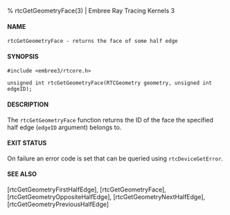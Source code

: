 % rtcGetGeometryFace(3) | Embree Ray Tracing Kernels 3

#### NAME

    rtcGetGeometryFace - returns the face of some half edge

#### SYNOPSIS

    #include <embree3/rtcore.h>

    unsigned int rtcGetGeometryFace(RTCGeometry geometry, unsigned int edgeID);

#### DESCRIPTION

The `rtcGetGeometryFace` function returns the ID of the face the
specified half edge (`edgeID` argument) belongs to.

#### EXIT STATUS

On failure an error code is set that can be queried using
`rtcDeviceGetError`.

#### SEE ALSO

[rtcGetGeometryFirstHalfEdge], [rtcGetGeometryFace], [rtcGetGeometryOppositeHalfEdge],
[rtcGetGeometryNextHalfEdge], [rtcGetGeometryPreviousHalfEdge]
